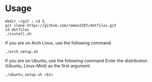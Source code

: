 # Usage
```
mkdir ~/git ; cd $_
git clone https://github.com/remon2207/dotfiles.git
cd dotfiles
./install.sh
```
If you are on Arch Linux, use the following command
```
./arch_setup.sh
```
If you are on Ubuntu, use the following command 
Enter the distribution (Ubuntu, Linux-Mint) as the first argument
```
./ubuntu_setup.sh <$1>
```
